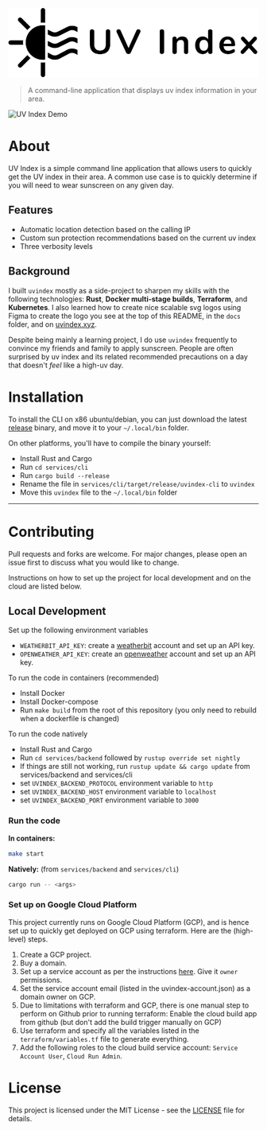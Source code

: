 ![UV Index Logo](./docs/uvindex-logo-with-text.svg)

> A command-line application that displays uv index information in your area.

![UV Index Demo](./docs/uvindex-demo.gif)

# About
UV Index is a simple command line application that allows users to quickly get the UV index in their area.
A common use case is to quickly determine if you will need to wear sunscreen on any given day.

## Features
- Automatic location detection based on the calling IP
- Custom sun protection recommendations based on the current uv index
- Three verbosity levels

## Background

I built `uvindex` mostly as a side-project to sharpen my skills with the following technologies: **Rust**, **Docker multi-stage builds**, **Terraform**, and **Kubernetes**. I also learned how to create nice scalable svg logos using Figma to create the logo you see at the top of this README, in the `docs` folder, and on [uvindex.xyz](https://uvindex.xyz).

Despite being mainly a learning project, I do use `uvindex` frequently to convince my friends and family to apply sunscreen. People are often surprised by uv index and its related recommended precautions on a day that doesn't _feel_ like a high-uv day.

# Installation

To install the CLI on x86 ubuntu/debian, you can just download the latest [release](https://github.com/DominicRoyStang/uvindex/releases) binary, and move it to your `~/.local/bin` folder.

On other platforms, you'll have to compile the binary yourself:
* Install Rust and Cargo
* Run `cd services/cli`
* Run `cargo build --release`
* Rename the file in `services/cli/target/release/uvindex-cli` to `uvindex`
* Move this `uvindex` file to the `~/.local/bin` folder

---

# Contributing

Pull requests and forks are welcome. For major changes, please open an issue first to discuss what you would like to change.

Instructions on how to set up the project for local development and on the cloud are listed below.

## Local Development

Set up the following environment variables
* `WEATHERBIT_API_KEY`: create a [weatherbit](https://www.weatherbit.io/) account and set up an API key.
* `OPENWEATHER_API_KEY`: create an [openweather](https://openweathermap.org/) account and set up an API key.

To run the code in containers (recommended)
* Install Docker
* Install Docker-compose
* Run `make build` from the root of this repository (you only need to rebuild when a dockerfile is changed)

To run the code natively
* Install Rust and Cargo
* Run `cd services/backend` followed by `rustup override set nightly`
* If things are still not working, run `rustup update && cargo update` from services/backend and services/cli
* set `UVINDEX_BACKEND_PROTOCOL` environment variable to `http`
* set `UVINDEX_BACKEND_HOST` environment variable to `localhost`
* set `UVINDEX_BACKEND_PORT` environment variable to `3000`

### Run the code
**In containers:**
```bash
make start
```

**Natively:** (from `services/backend` and `services/cli`)
```bash
cargo run -- <args>
```

### Set up on Google Cloud Platform
This project currently runs on Google Cloud Platform (GCP), and is hence set up to quickly get deployed on GCP using terraform.
Here are the (high-level) steps.

1. Create a GCP project.
2. Buy a domain.
3. Set up a service account as per the instructions [here](https://learn.hashicorp.com/terraform/gcp/build). Give it `owner` permissions.
4. Set the service account email (listed in the uvindex-account.json) as a domain owner on GCP.
5. Due to limitations with terraform and GCP, there is one manual step to perform on Github prior to running terraform:
    Enable the cloud build app from github (but don't add the build trigger manually on GCP)
6. Use terraform and specify all the variables listed in the `terraform/variables.tf` file to generate everything.
7. Add the following roles to the cloud build service account: `Service Account User`, `Cloud Run Admin`.

# License

This project is licensed under the MIT License - see the [LICENSE](LICENSE.md) file for details.
